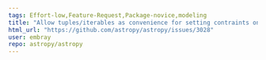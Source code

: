 ```yaml
---
tags: Effort-low,Feature-Request,Package-novice,modeling
title: "Allow tuples/iterables as convenience for setting contraints on model parameters"
html_url: "https://github.com/astropy/astropy/issues/3028"
user: embray
repo: astropy/astropy
---
```


